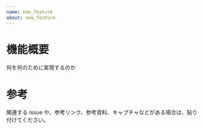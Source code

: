 ```yaml
---
name: new_feature
about: new_feature
---
```


# 機能概要

何を何のために実現するのか

# 参考

関連する Issue や、参考リンク、参考資料、キャプチャなどがある場合は、貼り付けてください。
